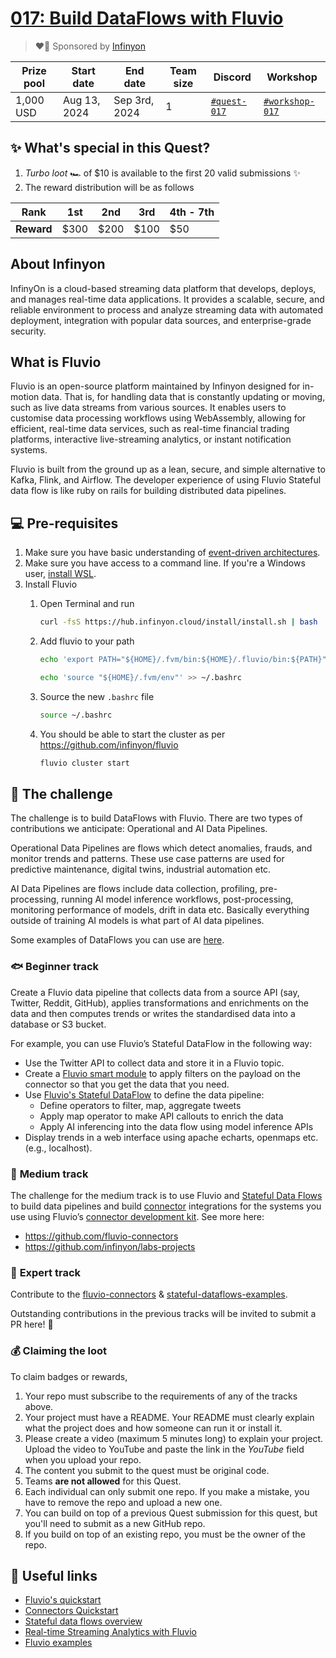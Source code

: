 # [017: Build DataFlows with Fluvio](https://quira.sh)

> ❤️‍🔥 Sponsored by [Infinyon](https://infinyon.com/)

| Prize pool | Start date | End date | Team size | Discord | Workshop |
|  --- | --- | --- | --- | ---  | --- | 
| 1,000 USD | Aug 13, 2024  |  Sep 3rd, 2024 | 1 | [`#quest-017`](https://discord.gg/quira) | [`#workshop-017`](https://discord.gg/quira) |

## ✨ What's special in this Quest?

1. _Turbo loot_ 🏎️ of $10 is available to the first 20 valid submissions ✨
2. The reward distribution will be as follows
 
| **Rank** | 1st  | 2nd  | 3rd | 4th - 7th |
| -- | -- | -- | -- | -- |
| **Reward** | $300  | $200  | $100 | $50 |

## About Infinyon

InfinyOn is a cloud-based streaming data platform that develops, deploys, and manages real-time data applications. It provides a scalable, secure, and reliable environment to process and analyze streaming data with automated deployment, integration with popular data sources, and enterprise-grade security.

## What is Fluvio

Fluvio is an open-source platform maintained by Infinyon designed for in-motion data. That is, for handling data that is constantly updating or moving, such as live data streams from various sources. It enables users to customise data processing workflows using WebAssembly, allowing for efficient, real-time data services, such as real-time financial trading platforms, interactive live-streaming analytics, or instant notification systems.

Fluvio is built from the ground up as a lean, secure, and simple alternative to Kafka, Flink, and Airflow. The developer experience of using Fluvio Stateful data flow is like ruby on rails for building distributed data pipelines.

## 💻 Pre-requisites

1. Make sure you have basic understanding of [event-driven architectures](https://www.youtube.com/watch?v=gOuAqRaDdHA).
2. Make sure you have access to a command line. If you're a Windows user, [install WSL](https://learn.microsoft.com/en-us/windows/wsl/install).
3. Install Fluvio
    1. Open Terminal and run
        
        ```bash
        curl -fsS https://hub.infinyon.cloud/install/install.sh | bash
        ```
        
    2. Add fluvio to your path
        
        ```bash
        echo 'export PATH="${HOME}/.fvm/bin:${HOME}/.fluvio/bin:${PATH}"' >> ~/.bashrc
        ```
        
        ```bash
        echo 'source "${HOME}/.fvm/env"' >> ~/.bashrc
        ```
        
    3. Source the new `.bashrc` file
        
        ```bash
        source ~/.bashrc
        ```
        
    4. You should be able to start the cluster as per https://github.com/infinyon/fluvio
        
        ```bash
        fluvio cluster start
        ```

## 🌋 The challenge

The challenge is to build DataFlows with Fluvio. There are two types of contributions we anticipate: Operational and AI Data Pipelines.

Operational Data Pipelines are flows which detect anomalies, frauds, and monitor trends and patterns. These use case patterns are used for predictive maintenance, digital twins, industrial automation etc.

AI Data Pipelines are flows include data collection, profiling, pre-processing, running AI model inference workflows, post-processing, monitoring performance of models, drift in data etc. Basically everything outside of training AI models is what part of AI data pipelines.

Some examples of DataFlows you can use are [here](https://github.com/infinyon/stateful-dataflows-examples).

### 🐟 **Beginner track**

Create a Fluvio data pipeline that collects data from a source API (say, Twitter, Reddit, GitHub), applies transformations and enrichments on the data and then computes trends or writes the standardised data into a database or S3 bucket.

For example, you can use Fluvio’s Stateful DataFlow in the following way:

- Use the Twitter API to collect data and store it in a Fluvio topic.
- Create a [Fluvio smart module](https://www.fluvio.io/docs/fluvio/how-to/smartmodule-basics) to apply filters on the payload on the connector so that you get the data that you need.
- Use [Fluvio's Stateful DataFlow](https://www.fluvio.io/sdf/) to define the data pipeline:
    - Define operators to filter, map, aggregate tweets
    - Apply map operator to make API callouts to enrich the data
    - Apply AI inferencing into the data flow using model inference APIs
- Display trends in a web interface using apache echarts, openmaps etc. (e.g., localhost).

### 🐬 **Medium track**

The challenge for the medium track is to use Fluvio and [Stateful Data Flows](https://www.fluvio.io/sdf/) to build data pipelines and build [connector](https://www.fluvio.io/docs/fluvio/how-to/use-connectors) integrations for the systems you use using Fluvio’s [connector development kit](https://www.fluvio.io/docs/fluvio/cli/cdk). See more here:

- https://github.com/fluvio-connectors
- https://github.com/infinyon/labs-projects

### 🦈 **Expert track**

Contribute to the [fluvio-connectors](https://github.com/fluvio-connectors) & [stateful-dataflows-examples](https://github.com/infinyon/stateful-dataflows-examples).

Outstanding contributions in the previous tracks will be invited to submit a PR here! 🙌

### **💰 Claiming the loot**

To claim badges or rewards,

1. Your repo must subscribe to the requirements of any of the tracks above.
2. Your project must have a README. Your README must clearly explain what the project does and how someone can run it or install it.
3. Please create a video (maximum 5 minutes long) to explain your project. Upload the video to YouTube and paste the link in the *YouTube* field when you upload your repo.
4. The content you submit to the quest must be original code.
5. Teams **are not allowed** for this Quest.
6. Each individual can only submit one repo. If you make a mistake, you have to remove the repo and upload a new one.
7. You can build on top of a previous Quest submission for this quest, but you'll need to submit as a new GitHub repo.
8. If you build on top of an existing repo, you must be the owner of the repo.

## 🔗 Useful links

- [Fluvio's quickstart](https://www.fluvio.io/docs/fluvio/quickstart)
- [Connectors Quickstart](https://www.fluvio.io/docs/hub/connectors/)
- [Stateful data flows overview](https://www.fluvio.io/sdf)
- [Real-time Streaming Analytics with Fluvio](https://infinyon.com/blog/2024/02/fluvio-deep-causality-rs/)
- [Fluvio examples](https://github.com/deepcausality-rs/fluvio-examples)
